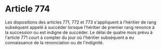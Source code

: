# Article 774

Les dispositions des articles 771, 772 et 773 s'appliquent à l'héritier de rang subséquent appelé à succéder lorsque l'héritier de premier rang renonce à la succession ou est indigne de succéder. Le délai de quatre mois prévu à l'article 771 court à compter du jour où l'héritier subséquent a eu connaissance de la renonciation ou de l'indignité.
